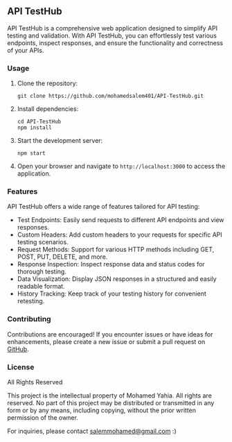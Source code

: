 ## API TestHub

API TestHub is a comprehensive web application designed to simplify API testing and validation. With API TestHub, you can effortlessly test various endpoints, inspect responses, and ensure the functionality and correctness of your APIs.

### Usage

1. Clone the repository:

   ```shell
   git clone https://github.com/mohamedsalem401/API-TestHub.git
   ```

2. Install dependencies:

   ```shell
   cd API-TestHub
   npm install
   ```

3. Start the development server:

   ```shell
   npm start
   ```

4. Open your browser and navigate to `http://localhost:3000` to access the application.

### Features

API TestHub offers a wide range of features tailored for API testing:

- Test Endpoints: Easily send requests to different API endpoints and view responses.
- Custom Headers: Add custom headers to your requests for specific API testing scenarios.
- Request Methods: Support for various HTTP methods including GET, POST, PUT, DELETE, and more.
- Response Inspection: Inspect response data and status codes for thorough testing.
- Data Visualization: Display JSON responses in a structured and easily readable format.
- History Tracking: Keep track of your testing history for convenient retesting.

### Contributing

Contributions are encouraged! If you encounter issues or have ideas for enhancements, please create a new issue or submit a pull request on [GitHub](https://github.com/mohamedsalem401/API-TestHub).

### License

All Rights Reserved

This project is the intellectual property of Mohamed Yahia. All rights are reserved. No part of this project may be distributed or transmitted in any form or by any means, including copying, without the prior written permission of the owner.

For inquiries, please contact salemmohamed@gmail.com :)
